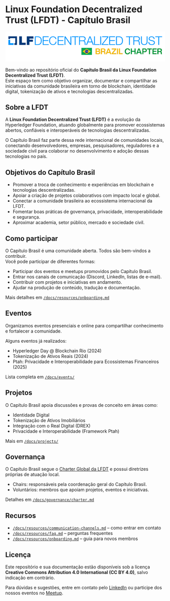 # Linux Foundation Decentralized Trust (LFDT) - Capítulo Brasil

![Logo do Capítulo Brasil da LFDT](docs/images/LFDT_BR_Chapter_Logo.png)

Bem-vindo ao repositório oficial do **Capítulo Brasil da Linux Foundation Decentralized Trust (LFDT)**.  
Este espaço tem como objetivo organizar, documentar e compartilhar as iniciativas da comunidade brasileira em torno de blockchain, identidade digital, tokenização de ativos e tecnologias descentralizadas.

## Sobre a LFDT
A **Linux Foundation Decentralized Trust (LFDT)** é a evolução da Hyperledger Foundation, atuando globalmente para promover ecossistemas abertos, confiáveis e interoperáveis de tecnologias descentralizadas.

O Capítulo Brasil faz parte dessa rede internacional de comunidades locais, conectando desenvolvedores, empresas, pesquisadores, reguladores e a sociedade civil para colaborar no desenvolvimento e adoção dessas tecnologias no país.

## Objetivos do Capítulo Brasil
- Promover a troca de conhecimento e experiências em blockchain e tecnologias descentralizadas.  
- Apoiar a criação de projetos colaborativos com impacto local e global.  
- Conectar a comunidade brasileira ao ecossistema internacional da LFDT.  
- Fomentar boas práticas de governança, privacidade, interoperabilidade e segurança.  
- Aproximar academia, setor público, mercado e sociedade civil.  

## Como participar
O Capítulo Brasil é uma comunidade aberta. Todos são bem-vindos a contribuir.  
Você pode participar de diferentes formas:

- Participar dos eventos e meetups promovidos pelo Capítulo Brasil.  
- Entrar nos canais de comunicação (Discord, LinkedIn, listas de e-mail).  
- Contribuir com projetos e iniciativas em andamento.  
- Ajudar na produção de conteúdo, tradução e documentação.  

Mais detalhes em [`/docs/resources/onboarding.md`](./docs/resources/onboarding.md)

## Eventos
Organizamos eventos presenciais e online para compartilhar conhecimento e fortalecer a comunidade.

Alguns eventos já realizados:
- Hyperledger Day @ Blockchain Rio (2024)  
- Tokenização de Ativos Reais (2024)  
- Ptah: Privacidade e Interoperabilidade para Ecossistemas Financeiros (2025)  

Lista completa em [`/docs/events/`](./docs/events/)

## Projetos
O Capítulo Brasil apoia discussões e provas de conceito em áreas como:
- Identidade Digital  
- Tokenização de Ativos Imobiliários  
- Integração com o Real Digital (DREX)  
- Privacidade e Interoperabilidade (Framework Ptah)  

Mais em [`/docs/projects/`](./docs/projects/)

## Governança
O Capítulo Brasil segue o [Charter Global da LFDT](https://www.lfdecentralizedtrust.org) e possui diretrizes próprias de atuação local.

- Chairs: responsáveis pela coordenação geral do Capítulo Brasil.  
- Voluntários: membros que apoiam projetos, eventos e iniciativas.  

Detalhes em [`/docs/governance/charter.md`](./docs/governance/charter.md)

## Recursos
- [`/docs/resources/communication-channels.md`](./docs/resources/communication-channels.md) – como entrar em contato  
- [`/docs/resources/faq.md`](./docs/resources/faq.md) – perguntas frequentes  
- [`/docs/resources/onboarding.md`](./docs/resources/onboarding.md) – guia para novos membros  

## Licença
Este repositório e sua documentação estão disponíveis sob a licença **Creative Commons Attribution 4.0 International (CC BY 4.0)**, salvo indicação em contrário.  

Para dúvidas e sugestões, entre em contato pelo [LinkedIn](https://www.linkedin.com/company/lfdtbrasil) ou participe dos nossos eventos no [Meetup](https://www.meetup.com/lfdt-sao-paulo).
